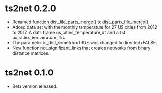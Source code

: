 
# ts2net 0.2.0

* Renamed function dist_file_parts_merge() to dist_parts_file_merge()
* Added data set with the monthly temperature for 27 US cities from 2012 to 2017. A data frame us_cities_temperature_df and a list us_cities_temperature_list.
* The parameter is_dist_symetric=TRUE was changed to directed=FALSE. 
* New function net_significant_links that creates networks from binary distance matrices.

# ts2net 0.1.0

* Beta version released.
